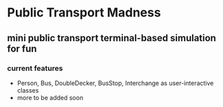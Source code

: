 # Public Transport Madness
## mini public transport terminal-based simulation for fun

### current features
 - Person, Bus, DoubleDecker, BusStop, Interchange as user-interactive classes
 - more to be added soon
